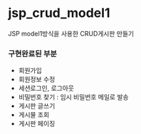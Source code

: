 # jsp_crud_model1
JSP model1방식을 사용한 CRUD게시판 만들기

<h3>구현완료된 부분</h3>

 - 회원가입
 - 회원정보 수정
 - 세션로그인, 로그아웃
 - 비밀번호 찾기 : 임시 비밀번호 메일로 발송
 - 게시판 글쓰기
 - 게시물 조회
 - 게시판 페이징
